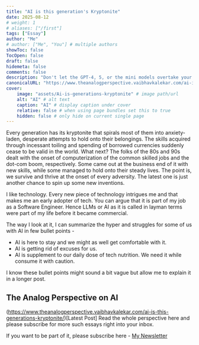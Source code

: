 ```yaml
---
title: "AI is this generation's Kryptonite"
date: 2025-08-12
# weight: 1
# aliases: ["/first"]
tags: ["Essay"]
author: "Me"
# author: ["Me", "You"] # multiple authors
showToc: false
TocOpen: false
draft: false
hidemeta: false
comments: false
description: "Don't let the GPT-4, 5, or the mini models overtake your life. There is a sane middle ground with newer technology, as it has been the case for decades gone by."
canonicalURL: "https://www.theanalogperspective.vaibhavkalekar.com/ai-is-this-generations-kryptonite/"
cover:
    image: "assets/Ai-is-generations-kryptonite" # image path/url
    alt: "AI" # alt text
    caption: "AI" # display caption under cover
    relative: false # when using page bundles set this to true
    hidden: false # only hide on current single page
---
```


Every generation has its kryptonite that spirals most of them into anxiety-laden, desperate attempts to hold onto their belongings. The skills acquired through incessant toiling and spending of borrowed currencies suddenly cease to be valid in the world. What next?
The folks of the 80s and 90s dealt with the onset of computerization of the common skilled jobs and the dot-com boom, respectively. Some came out at the business end of it with new skills, while some managed to hold onto their steady lives. The point is, we survive and thrive at the onset of every adversity. The latest one is just another chance to spin up some new inventions.

I like technology. Every new piece of technology intrigues me and that makes me an early adopter of tech. You can argue that it is part of my job as a Software Engineer. Hence LLMs or AI as it is called in layman terms were part of my life before it became commercial.

The way I look at it, I can summarize the hyper and struggles for some of us with AI in few bullet points - 

 - AI is here to stay and we might as well get comfortable with it.
 - AI is getting rid of excuses for us.
 - AI is supplement to our daily dose of tech nutrition. We need it while consume it with caution.

I know these bullet points might sound a bit vague but allow me to explain it in a longer post.

## The Analog Perspective on AI
(https://www.theanalogperspective.vaibhavkalekar.com/ai-is-this-generations-kryptonite/)[Latest Post]
Read the whole perspective here and please subscribe for more such essays right into your inbox.

If you want to be part of it, please subscribe here - 
[My Newsletter](https://www.theanalogperspective.vaibhavkalekar.com)

